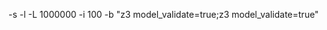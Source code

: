 -s <path to temp folder to dump mutants> -l <path for log files> -L 1000000 -i 100 -b <path to bug folder> "z3 model_validate=true;z3 model_validate=true" <absolute path to the seeds>